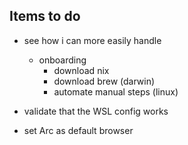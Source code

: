 
## Items to do
- see how i can more easily handle
    - onboarding
        - download nix
        - download brew (darwin)
        - automate manual steps (linux)
- validate that the WSL config works

- set Arc as default browser
